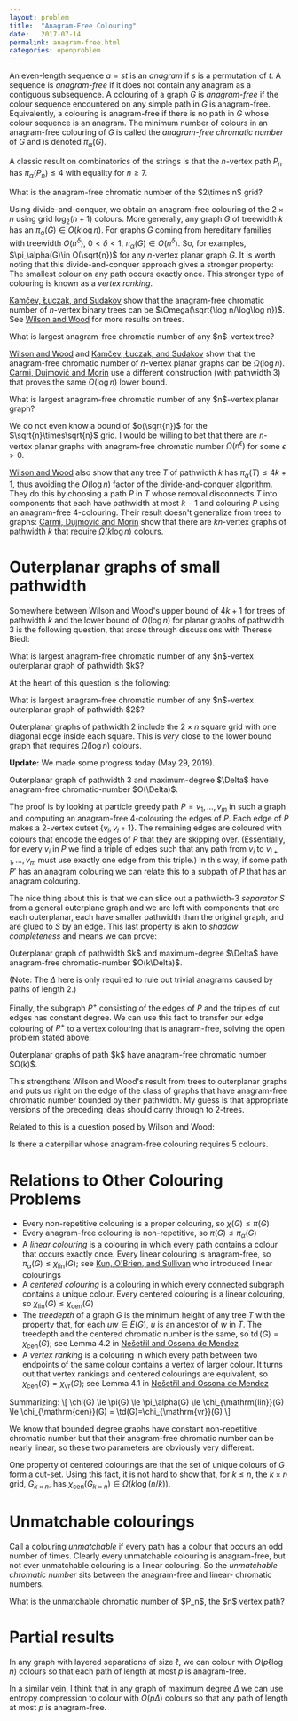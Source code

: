 ```yaml
---
layout: problem
title:  "Anagram-Free Colouring"
date:   2017-07-14
permalink: anagram-free.html
categories: openproblem
---
```

An even-length sequence $a=st$ is an *anagram* if $s$ is a permutation of $t$. A sequence is *anagram-free* if it does not contain any anagram as a contiguous subsequence.  A colouring of a graph $G$ is *anagram-free* if the colour sequence encountered on any simple path in $G$ is anagram-free.
Equivalently, a colouring is anagram-free if there is no path in $G$ whose colour sequence is an anagram.  The minimum number of colours in an anagram-free colouring of $G$ is called the *anagram-free chromatic number* of $G$ and is denoted $\pi_\alpha(G)$.

A classic result on combinatorics of the strings is that the $n$-vertex path $P_n$ has $\pi_\alpha(P_n)\le 4$ with equality for $n\ge 7$.

<div class="problem">
  What is the anagram-free chromatic number of the $2\times n$ grid?
</div>

Using divide-and-conquer, we obtain an anagram-free colouring of the $2\times n$ using grid $\log_2(n+1)$ colours. More generally, any graph $G$ of treewidth $k$ has an $\pi_\alpha(G)\in O(k\log n)$.  For graphs $G$ coming from hereditary families with treewidth $O(n^\delta)$, $0<\delta<1$, $\pi_\alpha(G)\in O(n^{\delta})$.  So, for examples, $\pi_\alpha(G)\in O(\sqrt{n})$ for any $n$-vertex planar graph $G$.  It is worth noting that this divide-and-conquer approach gives a stronger property: The smallest colour on any path occurs exactly once.  This stronger type of colouring is known as a *vertex ranking*.

[Kamčev, Łuczak, and Sudakov][kamčev-ea] show that the anagram-free chromatic number of $n$-vertex binary trees can be $\Omega(\sqrt{\log n/\log\log n})$. See [Wilson and Wood][wilson-wood] for more results on trees.

<div class="problem">
  What is largest anagram-free chromatic number of any $n$-vertex tree?
</div>

[Wilson and Wood][wilson-wood] and [Kamčev, Łuczak, and Sudakov][kamčev-ea]
show that the anagram-free chromatic number of $n$-vertex planar graphs can be $\Omega(\log n)$.  [Carmi, Dujmović and Morin][carmi-dujmovic-morin] use a different construction (with pathwidth 3) that proves the same $\Omega(\log n)$ lower bound.

<div class="problem">
  What is largest anagram-free chromatic number of any $n$-vertex planar graph?
</div>

We do not even know a bound of $o(\sqrt{n})$ for the $\sqrt{n}\times\sqrt{n}$ grid. I would be willing to bet that there are $n$-vertex planar graphs with anagram-free chromatic number $\Omega(n^\epsilon)$ for some $\epsilon >0$.

[Wilson and Wood][wilson-wood] also show that any tree $T$ of pathwidth $k$ has $\pi_\alpha(T)\le 4k+1$, thus avoiding the $O(\log n)$ factor of the divide-and-conquer algorithm.  They do this by choosing a path $P$ in $T$ whose removal disconnects $T$ into components that each have pathwidth at most $k-1$ and colouring $P$ using an anagram-free 4-colouring.  Their result doesn't generalize from trees to graphs: [Carmi, Dujmović and Morin][carmi-dujmovic-morin] show that there are $kn$-vertex graphs of pathwidth $k$ that require $\Omega(k\log n)$ colours.


# Outerplanar graphs of small pathwidth

Somewhere between Wilson and Wood's upper bound of $4k+1$ for trees of pathwidth $k$ and the lower bound of $\Omega(\log n)$ for planar graphs of pathwidth 3 is the following question, that arose through discussions with Therese Biedl:

<div class="problem">
  What is largest anagram-free chromatic number of any $n$-vertex outerplanar graph of pathwidth $k$?
</div>

At the heart of this question is the following:

<div class="problem">
  What is largest anagram-free chromatic number of any $n$-vertex outerplanar graph of pathwidth $2$?
</div>

Outerplanar graphs of pathwidth 2 include  the $2\times n$ square grid with one diagonal edge inside each square.  This is *very* close to the lower bound graph that requires $\Omega(\log n)$ colours.

**Update:** We made some progress today (May 29, 2019).  

<div class="theorem">
  Outerplanar graph of pathwidth 3 and maximum-degree $\Delta$ have anagram-free chromatic-number $O(\Delta)$.
</div>

The proof is by looking at particle greedy path $P=v_1,\ldots,v_m$ in such a graph and computing an anagram-free 4-colouring the edges of $P$.  Each edge of $P$ makes a 2-vertex cutset $\lbrace v_i,v_i+1\rbrace$.  The remaining edges are coloured with colours that encode the edges of $P$ that they are skipping over.  (Essentially, for every $v_i$ in $P$ we find a triple of edges such that any path from $v_i$ to $v_{i+1},\ldots,v_m$ must use exactly one edge from this triple.)  In this way, if some path $P'$ has an anagram colouring we can relate this to a subpath of $P$ that has an anagram colouring.

The nice thing about this is that we can slice out a pathwidth-3 *separator* $S$ from a general outerplane graph and we are left with components that are each outerplanar, each have smaller pathwidth than the original graph, and are glued to $S$ by an edge. This last property is akin to *shadow completeness* and means we can prove:

<div class="theorem">
  Outerplanar graph of pathwidth $k$ and maximum-degree $\Delta$ have anagram-free chromatic-number $O(k\Delta)$.
</div>

(Note: The $\Delta$ here is only required to rule out trivial anagrams caused by paths of length 2.)

Finally, the subgraph $P^+$ consisting of the edges of $P$ and the triples of cut edges has constant degree.  We can use this fact to transfer our edge colouring of $P^+$ to a vertex colouring that is anagram-free, solving the open problem stated above:

<div class="theorem">
   Outerplanar graphs of path $k$ have anagram-free chromatic number $O(k)$.
</div>

This strengthens Wilson and Wood's result from trees to outerplanar graphs and puts us right on the edge of the class of graphs that have anagram-free chromatic number bounded by their pathwidth.  My guess is that appropriate versions of the preceding ideas should carry through to 2-trees.

















Related to this is a question posed by Wilson and Wood:

<div class="problem">
  Is there a caterpillar whose anagram-free colouring requires 5 colours.
</div>








# Relations to Other Colouring Problems

- Every non-repetitive colouring is a proper colouring, so $\chi(G)\le \pi(G)$
- Every anagram-free colouring is non-repetitive, so $\pi(G)\le \pi_\alpha(G)$
- A *linear colouring* is a colouring in which every path contains a colour that occurs exactly once. Every linear colouring is anagram-free, so $\pi_\alpha(G)\le \chi_{\mathrm{lin}}(G)$; see [Kun, O'Brien, and Sullivan](https://arxiv.org/abs/1802.09665) who introduced linear colourings
- A *centered colouring* is a colouring in which every connected subgraph contains
  a unique colour. Every centered colouring is a linear colouring, so $\chi_{\mathrm{lin}}(G) \le \chi_{\mathrm{cen}}(G)$
- The *treedepth* of a graph $G$ is the minimum height of any tree $T$ with the property that, for each $uw\in E(G)$, $u$ is an ancestor of $w$ in $T$.  The treedepth and the centered chromatic number is the same, so $\DeclareMathOperator{\td}{td}\td(G) = \chi_{\mathrm{cen}}(G)$; see Lemma 4.2 in [Nešetřil and Ossona de Mendez](https://doi.org/10.1016/j.ejc.2005.01.010)
- A *vertex ranking* is a colouring in which every path between two endpoints of the same colour contains a vertex of larger colour.  It turns out that vertex rankings and centered colourings are equivalent, so $\chi_{\mathrm{cen}}(G) = \chi_{\mathrm{vr}}(G)$; see Lemma 4.1 in [Nešetřil and Ossona de Mendez](https://doi.org/10.1016/j.ejc.2005.01.010)

Summarizing:
\\[
  \chi(G) \le \pi(G) \le \pi_\alpha(G) \le \chi_{\mathrm{lin}}(G)
   \le \chi_{\mathrm{cen}}(G) = \td(G)=\chi_{\mathrm{vr}}(G)
\\]

We know that bounded degree graphs have constant non-repetitive chromatic number but that their anagram-free chromatic number can be nearly linear, so these two parameters are obviously very different.

One property of centered colourings are that the set of unique colours of $G$ form a cut-set.  Using this fact, it is not hard to show that, for $k\le n$, the $k\times n$ grid, $G_{k\times n}$, has $\chi_{\mathrm{cen}}(G_{k\times n}) \in\Omega(k\log(n/k))$.

# Unmatchable colourings

Call a colouring *unmatchable* if every path has a colour that occurs an odd number of times. Clearly every unmatchable colouring is anagram-free, but not ever unmatchable colouring is a linear colouring. So the *unmatchable chromatic number* sits between the anagram-free and linear- chromatic numbers.

<div class="problem">
  What is the unmatchable chromatic number of $P_n$, the $n$ vertex path?
</div>


# Partial results

In any graph with layered separations of size $\ell$, we can colour with $O(p\ell\log n)$ colours so that each path of length at most $p$ is anagram-free.

In a similar vein, I think that in any graph of maximum degree $\Delta$ we can use entropy compression to colour with $O(p\Delta)$ colours so that any path of length at most $p$ is anagram-free.


[kamčev-ea]: https://arxiv.org/abs/1606.09062
[wilson-wood]: https://arxiv.org/abs/1607.01117
[carmi-dujmovic-morin]: https://arxiv.org/abs/1802.01646

